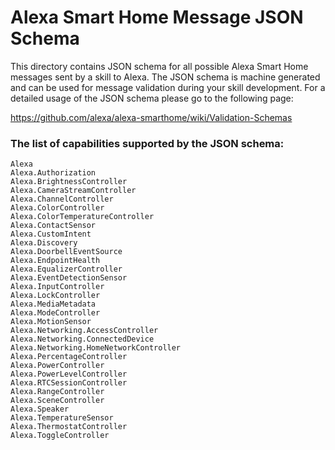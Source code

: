 Alexa Smart Home Message JSON Schema
==============================================

This directory contains JSON schema for all possible Alexa Smart Home messages sent by a skill to Alexa.
The JSON schema is machine generated and can be used for message validation during your skill development.
For a detailed usage of the JSON schema please go to the following page:

https://github.com/alexa/alexa-smarthome/wiki/Validation-Schemas

### The list of capabilities supported by the JSON schema:
```
Alexa
Alexa.Authorization
Alexa.BrightnessController
Alexa.CameraStreamController
Alexa.ChannelController
Alexa.ColorController
Alexa.ColorTemperatureController
Alexa.ContactSensor
Alexa.CustomIntent
Alexa.Discovery
Alexa.DoorbellEventSource
Alexa.EndpointHealth
Alexa.EqualizerController
Alexa.EventDetectionSensor
Alexa.InputController
Alexa.LockController
Alexa.MediaMetadata
Alexa.ModeController
Alexa.MotionSensor
Alexa.Networking.AccessController
Alexa.Networking.ConnectedDevice
Alexa.Networking.HomeNetworkController
Alexa.PercentageController
Alexa.PowerController
Alexa.PowerLevelController
Alexa.RTCSessionController
Alexa.RangeController
Alexa.SceneController
Alexa.Speaker
Alexa.TemperatureSensor
Alexa.ThermostatController
Alexa.ToggleController
```
